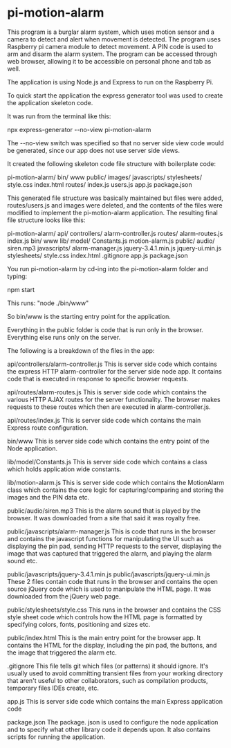 # pi-motion-alarm
This program is a burglar alarm system, which uses motion sensor and a camera to detect and alert when movement is detected. The program uses Raspberry pi camera module to detect movement. A PIN code is used to arm and disarm the alarm system. The program can be accessed through web browser, allowing it to be accessible on personal phone and tab as well.

The application is using Node.js and Express to run on the Raspberry Pi.

To quick start the application the express generator tool was used to create the application skeleton code.

It was run from the terminal like this:

npx express-generator --no-view pi-motion-alarm

The --no-view switch was specified so that no server side view code would be generated, since our app does not use server side views.

It created the following skeleton code file structure with boilerplate code:

pi-motion-alarm/ bin/ www public/ images/ javascripts/ stylesheets/ style.css index.html routes/ index.js users.js app.js package.json

This generated file structure was basically maintained but files were added, routes/users.js and images were deleted, and the contents of the files were modified to implement the pi-motion-alarm application. The resulting final file structure looks like this:

pi-motion-alarm/ api/ controllers/ alarm-controller.js routes/ alarm-routes.js index.js bin/ www lib/ model/ Constants.js motion-alarm.js public/ audio/ siren.mp3 javascripts/ alarm-manager.js jquery-3.4.1.min.js jquery-ui.min.js stylesheets/ style.css index.html .gitignore app.js package.json

You run pi-motion-alarm by cd-ing into the pi-motion-alarm folder and typing:

npm start

This runs: "node ./bin/www"

So bin/www is the starting entry point for the application.

Everything in the public folder is code that is run only in the browser. Everything else runs only on the server.

The following is a breakdown of the files in the app:

api/controllers/alarm-controller.js This is server side code which contains the express HTTP alarm-controller for the server side node app. It contains code that is executed in response to specific browser requests.

api/routes/alarm-routes.js This is server side code which contains the various HTTP AJAX routes for the server functionality. The browser makes requests to these routes which then are executed in alarm-controller.js.

api/routes/index.js This is server side code which contains the main Express route configuration.

bin/www This is server side code which contains the entry point of the Node application.

lib/model/Constants.js This is server side code which contains a class which holds application wide constants.

lib/motion-alarm.js This is server side code which contains the MotionAlarm class which contains the core logic for capturing/comparing and storing the images and the PIN data etc.

public/audio/siren.mp3 This is the alarm sound that is played by the browser. It was downloaded from a site that said it was royalty free.

public/javascripts/alarm-manager.js This is code that runs in the browser and contains the javascript functions for manipulating the UI such as displaying the pin pad, sending HTTP requests to the server, displaying the image that was captured that triggered the alarm, and playing the alarm sound etc.

public/javascripts/jquery-3.4.1.min.js public/javascripts/jquery-ui.min.js These 2 files contain code that runs in the browser and contains the open source jQuery code which is used to manipulate the HTML page. It was downloaded from the jQuery web page.

public/stylesheets/style.css This runs in the browser and contains the CSS style sheet code which controls how the HTML page is formatted by specifying colors, fonts, positioning and sizes etc.

public/index.html This is the main entry point for the browser app. It contains the HTML for the display, including the pin pad, the buttons, and the image that triggered the alarm etc.

.gitignore This file tells git which files (or patterns) it should ignore. It's usually used to avoid committing transient files from your working directory that aren't useful to other collaborators, such as compilation products, temporary files IDEs create, etc.

app.js This is server side code which contains the main Express application code

package.json The package. json is used to configure the node application and to specify what other library code it depends upon. It also contains scripts for running the application.
